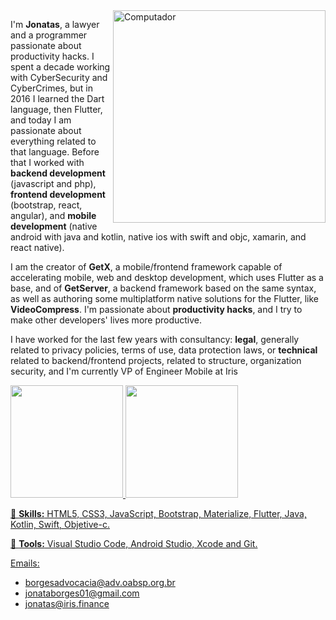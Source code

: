 <img src="https://raw.githubusercontent.com/MicaelliMedeiros/micaellimedeiros/master/image/computer-illustration.png" min-width="340px" max-width="400px" width="340px" align="right" alt="Computador">

<p align="left"> 
I'm <strong>Jonatas</strong>, a lawyer and a programmer passionate about productivity hacks. I spent a decade working with CyberSecurity and CyberCrimes, but in 2016 I learned the Dart language, then Flutter, and today I am passionate about everything related to that language. Before that I worked with <strong>backend development</strong> (javascript and php), <strong>frontend development</strong> (bootstrap, react, angular), and <strong>mobile development</strong> (native android with java and kotlin, native ios with swift and objc, xamarin, and react native).
 
I am the creator of <strong>GetX</strong>, a mobile/frontend framework capable of accelerating mobile, web and desktop development, which uses Flutter as a base, and of <strong>GetServer</strong>, a backend framework based on the same syntax, as well as authoring some multiplatform native solutions for the Flutter, like <strong>VideoCompress</strong>. I'm passionate about <strong>productivity hacks</strong>, and I try to make other developers' lives more productive.

I have worked for the last few years with consultancy: <strong>legal</strong>, generally related to privacy policies, terms of use, data protection laws, or <strong>technical</strong> related to backend/frontend projects, related to structure, organization security, and I'm currently VP of Engineer Mobile at Iris

</p>

<div>
  <a href="https://github.com/jonataslaw">
  <img height="180em" src="https://github-readme-stats.vercel.app/api?username=jonataslaw&count_private=true&theme=cobalt&show_icons=true"/>
  <img height="180em" src="https://github-readme-stats.vercel.app/api/top-langs/?username=jonataslaw&layout=compact&langs_count=7&theme=cobalt"/>
</div>

<p align="left">
  🦄 <strong>Skills:</strong> HTML5, CSS3, JavaScript, Bootstrap, Materialize, Flutter, Java, Kotlin, Swift, Objetive-c.
</p>

<p align="left">
  💼 <strong>Tools:</strong> Visual Studio Code, Android Studio, Xcode and Git.
</p>

Emails:

- borgesadvocacia@adv.oabsp.org.br
- jonataborges01@gmail.com
- jonatas@iris.finance
